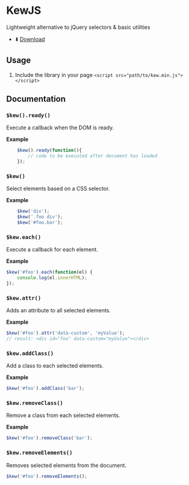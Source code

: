 # KewJS

Lightweight alternative to jQuery selectors & basic utilities

* :arrow_down: [Download](https://raw.githubusercontent.com/RodRitter/kewjs/master/dist/kew.min.js)

## Usage

1. Include the library in your page `<script src="path/to/kew.min.js"></script>`

## Documentation

### `$kew().ready()`

Execute a callback when the DOM is ready.

**Example**

```javascript
    $kew().ready(function(){
        // code to be executed after document has loaded
    });
```

### `$kew()`

Select elements based on a CSS selector.

**Example**

```javascript
    $kew('div');
    $kew('.foo div');
    $kew('#foo.bar');
```

### `$kew.each()`

Execute a callback for each element.

**Example**

```javascript
$kew('#foo').each(function(el) {
    console.log(el.innerHTML);
});
```

### `$kew.attr()`

Adds an attribute to all selected elements.

**Example**

```javascript
$kew('#foo').attr('data-custom', 'myValue');
// result: <div id="foo" data-custom="myValue"></div>
```

### `$kew.addClass()`

Add a class to each selected elements.

**Example**

```javascript
$kew('#foo').addClass('bar');
```

### `$kew.removeClass()`

Remove a class from each selected elements.

**Example**

```javascript
$kew('#foo').removeClass('bar');
```

### `$kew.removeElements()`

Removes selected elements from the document.

```javascript
$kew('#foo').removeElements();
```

